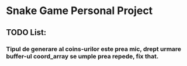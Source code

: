 # Snake Game Personal Project
## TODO List: 
### Tipul de generare al coins-urilor este prea mic, drept urmare buffer-ul coord_array se umple prea repede, fix that.

        

